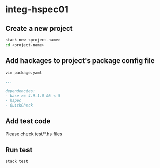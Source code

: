 # integ-hspec01

## Create a new project

```bash
stack new <project-name>
cd <project-name>
```

## Add hackages to project's package config file

```bash
vim package.yaml
```

```yaml
...

dependencies:
- base >= 4.9.1.0 && < 5
- hspec
- QuickCheck
```

## Add test code

Please check test/*.hs files

## Run test

```bash
stack test
```
